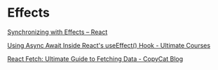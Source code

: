 # Effects
[Synchronizing with Effects – React](https://react.dev/learn/synchronizing-with-effects)

[Using Async Await Inside React's useEffect() Hook - Ultimate Courses](https://ultimatecourses.com/blog/using-async-await-inside-react-use-effect-hook)

[React Fetch: Ultimate Guide to Fetching Data - CopyCat Blog](https://www.copycat.dev/blog/react-fetch/)